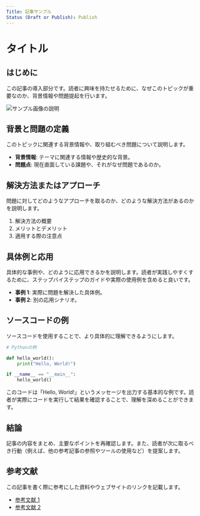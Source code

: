 ```yaml
---
Title: 記事サンプル
Status (Draft or Publish): Publish
---
```


# タイトル

## はじめに
この記事の導入部分です。読者に興味を持たせるために、なぜこのトピックが重要なのか、背景情報や問題提起を行います。

![サンプル画像の説明](https://placehold.jp/640x480.png)

## 背景と問題の定義
このトピックに関連する背景情報や、取り組むべき問題について説明します。

- **背景情報**: テーマに関連する情報や歴史的な背景。
- **問題点**: 現在直面している課題や、それがなぜ問題であるのか。

## 解決方法またはアプローチ
問題に対してどのようなアプローチを取るのか、どのような解決方法があるのかを説明します。

1. 解決方法の概要
2. メリットとデメリット
3. 適用する際の注意点

## 具体例と応用
具体的な事例や、どのように応用できるかを説明します。読者が実践しやすくするために、ステップバイステップのガイドや実際の使用例を含めると良いです。

- **事例 1**: 実際に問題を解決した具体例。
- **事例 2**: 別の応用シナリオ。

## ソースコードの例
ソースコードを使用することで、より具体的に理解できるようにします。

```python
# Pythonの例

def hello_world():
    print("Hello, World!")

if __name__ == "__main__":
    hello_world()
```

このコードは「Hello, World!」というメッセージを出力する基本的な例です。読者が実際にコードを実行して結果を確認することで、理解を深めることができます。

## 結論
記事の内容をまとめ、主要なポイントを再確認します。また、読者が次に取るべき行動（例えば、他の参考記事の参照やツールの使用など）を提案します。

## 参考文献
この記事を書く際に参考にした資料やウェブサイトのリンクを記載します。

- [参考文献 1](https://example.com)
- [参考文献 2](https://example.com)
